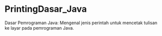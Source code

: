 # PrintingDasar_Java
Dasar Pemrograman Java: Mengenal jenis perintah untuk mencetak tulisan ke layar pada pemrograman Java.
